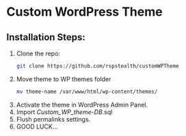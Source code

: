 # Custom WordPress Theme

## Installation Steps:
1. Clone the repo:  
   ```bash
   git clone https://github.com/rspstealth/customWPTheme
   ```
2. Move theme to WP themes folder
   ```bash
   mv theme-name /var/www/html/wp-content/themes/
   ```
3. Activate the theme in WordPress Admin Panel.
4. Import _Custom_WP_theme_-_DB_.sql
5. Flush permalinks settings.
6. GOOD LUCK...
 

   
